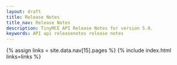 ```yaml
---
layout: draft
title: Release Notes
title_nav: Release Notes
description: TinyMCE API Release Notes for version 5.0.
keywords: API api releasenotes release notes
---
```


{% assign links = site.data.nav[15].pages %}
{% include index.html links=links %}
